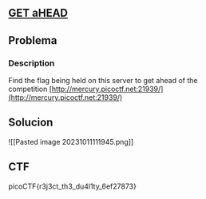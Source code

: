 ## [GET aHEAD](https://play.picoctf.org/practice/challenge/132)

## Problema

### Description

Find the flag being held on this server to get ahead of the competition [http://mercury.picoctf.net:21939/](http://mercury.picoctf.net:21939/)

## Solucion

![[Pasted image 20231011111945.png]]

## CTF

picoCTF{r3j3ct_th3_du4l1ty_6ef27873}